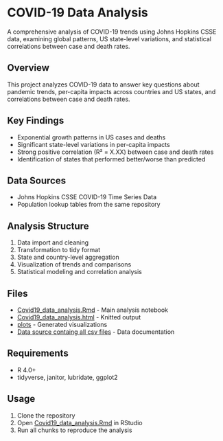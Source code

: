 # COVID-19 Data Analysis

A comprehensive analysis of COVID-19 trends using Johns Hopkins CSSE data, examining global patterns, US state-level variations, and statistical correlations between case and death rates.

## Overview
This project analyzes COVID-19 data to answer key questions about pandemic trends, per-capita impacts across countries and US states, and correlations between case and death rates.

## Key Findings
- Exponential growth patterns in US cases and deaths
- Significant state-level variations in per-capita impacts
- Strong positive correlation (R² = X.XX) between case and death rates
- Identification of states that performed better/worse than predicted

## Data Sources
- Johns Hopkins CSSE COVID-19 Time Series Data
- Population lookup tables from the same repository

## Analysis Structure
1. Data import and cleaning
2. Transformation to tidy format
3. State and country-level aggregation
4. Visualization of trends and comparisons
5. Statistical modeling and correlation analysis

## Files
- [Covid19_data_analysis.Rmd](Covid19_data_analysis.Rmd) - Main analysis notebook
- [Covid19_data_analysis.html](Covid19_data_analysis.html) - Knitted output
- [plots](plots) - Generated visualizations
- [Data source containg all csv files](https://github.com/CSSEGISandData/COVID-19/tree/master/csse_covid_19_data/csse_covid_19_time_series) - Data documentation

## Requirements
- R 4.0+
- tidyverse, janitor, lubridate, ggplot2

## Usage
1. Clone the repository
2. Open [Covid19_data_analysis.Rmd](Covid19_data_analysis.Rmd) in RStudio
3. Run all chunks to reproduce the analysis


